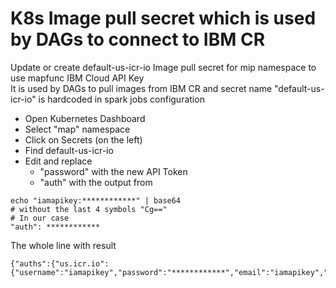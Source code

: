 # K8s Image pull secret which is used by DAGs to connect to IBM CR

Update or create default-us-icr-io Image pull secret for mip namespace to use mapfunc IBM Cloud API Key \
It is used by DAGs to pull images from IBM CR and secret name "default-us-icr-io" is hardcoded in spark jobs configuration

- Open Kubernetes Dashboard
- Select "map" namespace
- Click on Secrets (on the left)
- Find default-us-icr-io
- Edit and replace
  - "password" with the new API Token
  - "auth" with the output from 
```
echo "iamapikey:************" | base64
# without the last 4 symbols "Cg=="
# In our case 
"auth": ************
```

The whole line with result
```
{"auths":{"us.icr.io":{"username":"iamapikey","password":"************","email":"iamapikey","auth":"************"}}}
```
